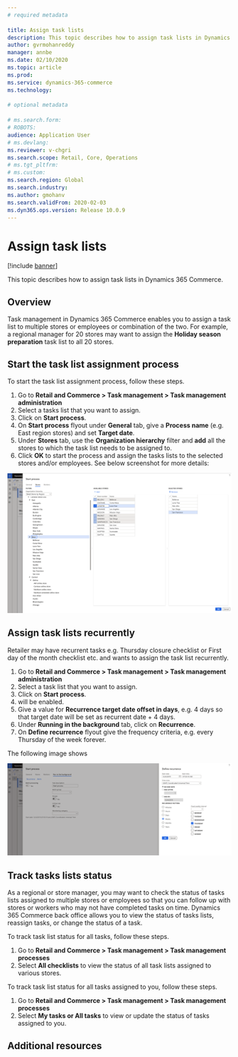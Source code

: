 ```yaml
---
# required metadata

title: Assign task lists
description: This topic describes how to assign task lists in Dynamics 365 Commerce.
author: gvrmohanreddy
manager: annbe
ms.date: 02/10/2020
ms.topic: article
ms.prod: 
ms.service: dynamics-365-commerce
ms.technology: 

# optional metadata

# ms.search.form:  
# ROBOTS: 
audience: Application User
# ms.devlang: 
ms.reviewer: v-chgri
ms.search.scope: Retail, Core, Operations
# ms.tgt_pltfrm: 
# ms.custom: 
ms.search.region: Global
ms.search.industry: 
ms.author: gmohanv
ms.search.validFrom: 2020-02-03
ms.dyn365.ops.version: Release 10.0.9
---
```


# Assign task lists

[!include [banner](includes/banner.md)]

This topic describes how to assign task lists in Dynamics 365 Commerce.

## Overview

Task management in Dynamics 365 Commerce enables you to assign a task list to multiple stores or employees or combination of the two. For example, a regional manager for 20 stores may want to assign the **Holiday season preparation** task list to all 20 stores.

## Start the task list assignment process

To start the task list assignment process, follow these steps.

1. Go to **Retail and Commerce \> Task management \> Task management administration**  
1. Select a tasks list that you want to assign. 
1. Click on **Start process**. 
1. On **Start process** flyout under **General** tab, give a **Process name** (e.g. East region stores) and set **Target date**.
1. Under **Stores** tab, use the **Organization hierarchy** filter and **add** all the stores to which the task list needs to be assigned to. 
1. Click **OK** to start the process and assign the tasks lists to the selected stores and/or employees. 
See below screenshot for more details:

![Dynamics 365 Commerce - Task management](media/HQ-Assign-Tasks-Lists.png)


## Assign task lists recurrently

Retailer may have recurrent tasks e.g. Thursday closure checklist or First day of the month checklist etc. and wants to assign the task list recurrently.  

1. Go to **Retail and Commerce > Task management > Task management administration**  
1. Select a task list that you want to assign. 
1. Click on **Start process**. 
1. will be enabled.
1. Give a value for **Recurrence target date offset in days**, e.g.  4 days so that target date will be set as recurrent date + 4 days.
1. Under **Running in the background** tab, click on **Recurrence**.
1. On **Define recurrence** flyout give the frequency criteria, e.g. every Thursday of the week forever. 

The following image shows

![Dynamics 365 Commerce - Task management](media/HQ-Assign-Tasks-Lists-Recurrently.png)

## Track tasks lists status

As a regional or store manager, you may want to check the status of tasks lists assigned to multiple stores or employees so that you can follow up with stores or workers who may not have completed tasks on time. Dynamics 365 Commerce back office allows you to view the status of tasks lists, reassign tasks, or change the status of a task. 

To track task list status for all tasks, follow these steps.

1. Go to **Retail and Commerce \> Task management \> Task management processes**
1. Select **All checklists** to view the status of all task lists assigned to various stores.  

To track task list status for all tasks assigned to you, follow these steps.

1. Go to **Retail and Commerce \> Task management \> Task management processes**
1. Select **My tasks or All tasks** to view or update the status of tasks assigned to you.  

## Additional resources
